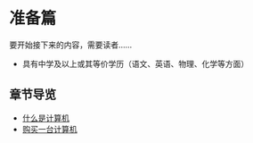 # 准备篇

要开始接下来的内容，需要读者……

- 具有中学及以上或其等价学历（语文、英语、物理、化学等方面）

## 章节导览

- [什么是计算机](beginning/what-are-computers.md)
- [购买一台计算机](beginning/buying-a-computer.md)
